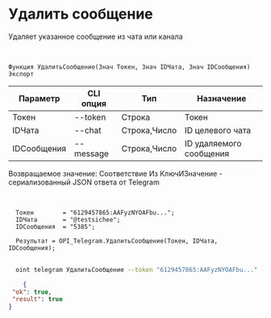 ﻿---
sidebar_position: 7
---

# Удалить сообщение
 Удаляет указанное сообщение из чата или канала


<br/>


`Функция УдалитьСообщение(Знач Токен, Знач IDЧата, Знач IDСообщения) Экспорт`

  | Параметр | CLI опция | Тип | Назначение |
  |-|-|-|-|
  | Токен | --token | Строка | Токен |
  | IDЧата | --chat | Строка,Число | ID целевого чата |
  | IDСообщения | --message | Строка,Число | ID удаляемого сообщения |

  
  Возвращаемое значение:   Соответствие Из КлючИЗначение - сериализованный JSON ответа от Telegram

<br/>




```bsl title="Пример кода"
  Токен        = "6129457865:AAFyzNYOAFbu...";
  IDЧата       = "@testsichee";
  IDСообщения  = "5385";
  
  Результат = OPI_Telegram.УдалитьСообщение(Токен, IDЧата, IDСообщения);
```
	


```sh title="Пример команды CLI"
    
  oint telegram УдалитьСообщение --token "6129457865:AAFyzNYOAFbu..." --chat "@testsichee" --message "5385"

```

```json title="Результат"
    {
 "ok": true,
 "result": true
}
```
